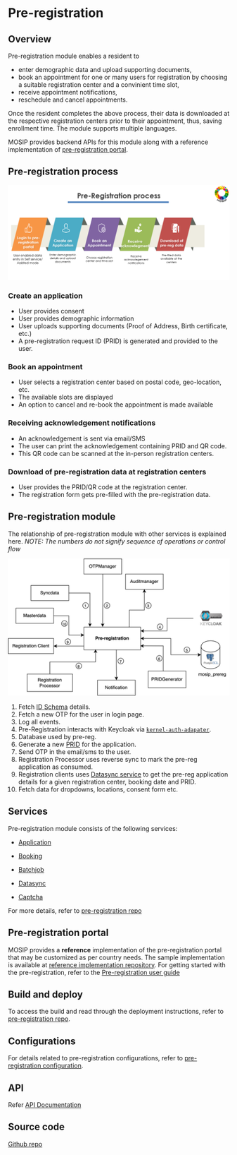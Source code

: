 # Pre-registration 

## Overview
Pre-registration module enables a resident to 
* enter demographic data and upload supporting documents,
* book an appointment for one or many users for registration by choosing a suitable registration center and a convinient time slot,
* receive appointment notifications,
* reschedule and cancel appointments.

Once the resident completes the above process, their data is downloaded at the respective registration centers prior to their appointment, thus, saving enrollment time. The  module supports multiple languages. 

MOSIP provides backend APIs for this module along with a reference implementation of [pre-registration portal](#pre-registration-portal).

## Pre-registration process

![](_images/pre-reg-process.png)

### Create an application
* User provides consent
* User provides demographic information
* User uploads supporting documents (Proof of Address, Birth certificate, etc.)
* A pre-registration request ID (PRID) is generated and provided to the user.

### Book an appointment
* User selects a registration center based on postal code, geo-location, etc.
* The available slots are displayed
* An option to cancel and re-book the appointment is made available

### Receiving acknowledgement notifications
* An acknowledgement is sent via email/SMS 
* The user can print the acknowledgement containing PRID and QR code. 
* This QR code can be scanned at the in-person registration centers.

### Download of pre-registration data at registration centers
* User provides the PRID/QR code at the registration center.
* The registration form gets pre-filled with the pre-registration data.

## Pre-registration module
The relationship of pre-registration module  with other services is explained here.  _NOTE: The numbers do not signify sequence of operations or control flow_

![](_images/pre-reg-entity.png)

1. Fetch [ID Schema](id-schema) details.
2. Fetch a new OTP for the user in login page.
3. Log all events.
4. Pre-Registration interacts with Keycloak via [`kernel-auth-adapater`](https://github.com/mosip/mosip-openid-bridge/tree/release-1.2.0).
5. Database used by pre-reg.
6. Generate a new [PRID](identifiers.md#prid) for the application.
7. Send OTP in the email/sms to the user.
8. Registration Processor uses reverse sync to mark the pre-reg application as consumed.
9. Registration clients uses [Datasync service](https://github.com/mosip/pre-registration/tree/release-1.2.0/pre-registration/pre-registration-datasync-service) to get the pre-reg application details for a given registration center, booking date and PRID.
10. Fetch data for dropdowns, locations, consent form etc.

## Services

Pre-registration module consists of the following services:
* [Application](https://github.com/mosip/pre-registration/tree/release-1.2.0/pre-registration/pre-registration-application-service)
* [Booking](https://github.com/mosip/mosip-ref-impl/tree/release-1.2.0/pre-registration-booking-service)
* [Batchjob](https://github.com/mosip/pre-registration/tree/release-1.2.0/pre-registration/pre-registration-batchjob)

* [Datasync](https://github.com/mosip/pre-registration/tree/release-1.2.0/pre-registration/pre-registration-datasync-service)
* [Captcha](https://github.com/mosip/pre-registration/tree/release-1.2.0/pre-registration/pre-registration-captcha-service)

For more details, refer to [pre-registration repo](https://github.com/pjoshi751/pre-registration/tree/develop)

## Pre-registration portal
MOSIP provides a **reference** implementation of the pre-registration portal that may be customized as per country needs. The sample implementation is available at [reference implementation repository](https://github.com/mosip/mosip-ref-impl).
For getting started with the pre-registration, refer to the [Pre-registration user guide](pre-registration-user-guide.md) 

## Build and deploy
To access the build and read through the deployment instructions, refer to [pre-registration repo](https://github.com/pjoshi751/pre-registration/tree/develop).

## Configurations
For details related to pre-registration configurations, refer to [pre-registration configuration](https://github.com/pjoshi751/pre-registration/blob/develop/docs/configuration.md).

## API
Refer [API Documentation](https://mosip.github.io/documentation/release-1.2.0/release-1.2.0.html)

## Source code 
[Github repo](https://github.com/mosip/pre-registration/tree/release-1.2.0)
